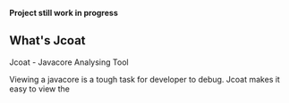 **Project still work in progress**

## What's Jcoat

Jcoat - Javacore Analysing Tool

Viewing a javacore is a tough task for developer to debug. Jcoat makes it easy to view the 


